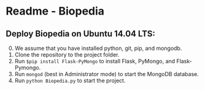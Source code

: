 # Readme - Biopedia
## Deploy Biopedia on Ubuntu 14.04 LTS:

0. We assume that you have installed python, git, pip, and mongodb.
1. Clone the repository to the project folder.
2. Run `$pip install Flask-PyMongo` to install Flask, PyMongo, and Flask-Pymongo.
3. Run `mongod` (best in Administrator mode) to start the MongoDB database.
4. Run `python Biopedia.py` to start the project.
